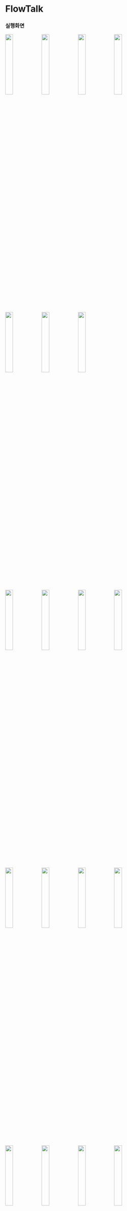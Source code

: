
# FlowTalk

### 실행화면
<p>
<!-- [1 온보딩화면] -->
<img src = "https://github.com/LEESANGNAM/SeSacSlack/assets/61412496/376242c1-30db-431c-abfa-efffb02e5e86" width="22%"/>  
<!-- [2 로그인모달]  -->
<img src = "https://github.com/LEESANGNAM/SeSacSlack/assets/61412496/5c9dd1e3-71f6-45a8-ac5c-3c889e955890" width="22%"/>  
<!-- [3 이메일로그인]  -->
<img src = "https://github.com/LEESANGNAM/SeSacSlack/assets/61412496/1e20ad6d-675c-46e5-8bb4-4f398bececf6" width="22%"/>  
<!-- [5 회원가입중복체크]  -->
<img src = "https://github.com/LEESANGNAM/SeSacSlack/assets/61412496/60335d05-acad-42da-b8bf-f2d3c44fbd2b" width="22%"/>   
</p>

<p>
<!-- [7 워크스페이스생성] -->
<img src = "https://github.com/LEESANGNAM/SeSacSlack/assets/61412496/eeee6219-f12b-4202-86a6-4f9ca674379e" width="22%"/>  
<!-- [8 채널추가_안읽은메세지] -->
<img src = "https://github.com/LEESANGNAM/SeSacSlack/assets/61412496/187211b4-8faa-44de-8f69-5a0a28fecf8e" width="22%"/>  
<!-- [6 워크스페이스홈_데이터없을때] -->
<img src = "https://github.com/LEESANGNAM/SeSacSlack/assets/61412496/7e9358de-8f09-486d-ae0c-d426f0e9bbcc" width="22%"/>  
</p>
 

<p>
<!-- [10 사이드메뉴_관리자] -->
<img src = "https://github.com/LEESANGNAM/SeSacSlack/assets/61412496/96802798-ec10-4b2a-89c7-37268a1464d1" width="22%"/>  
<!-- [10 사이드메뉴_나가기_관리자] -->
<img src = "https://github.com/LEESANGNAM/SeSacSlack/assets/61412496/82ca967c-664b-44c8-9081-84c6ada5cad0" width="22%"/>  
<!-- [10 사이드메뉴_나가기] -->
<img src = "https://github.com/LEESANGNAM/SeSacSlack/assets/61412496/b35a0623-8ec2-4d64-a3a8-5c8d0ffabbb0" width="22%"/>  
<!-- [9 사이드메뉴작동_변경,홈셀작동.gif] -->
<img src = "https://github.com/LEESANGNAM/SeSacSlack/assets/61412496/77427c8e-5cda-4b94-9765-bd1cd3d7930a" width="22%"/>  
</p>

<p>
<!-- [10 채널채팅_이미지레이아웃] -->
<img src = "https://github.com/LEESANGNAM/SeSacSlack/assets/61412496/35e26958-6b68-45ab-b0d3-4e419ef5d514" width="22%"/>  
<!-- [10 채널채팅_입력란사진만] -->
<img src = "https://github.com/LEESANGNAM/SeSacSlack/assets/61412496/b776cd5f-83a2-458f-a1fd-7fc0d195d27d" width="22%"/>  
<!-- [10 채널채팅_입력텍스트,사진] -->
<img src = "https://github.com/LEESANGNAM/SeSacSlack/assets/61412496/4fc3aaeb-5c0c-4e98-80c6-c1e0061bcce4" width="22%"/>  
<!-- [채널채팅수신받기.gif] -->
<img src = "https://github.com/LEESANGNAM/SeSacSlack/assets/61412496/c0fccdf4-30ff-4555-8333-39da32d65fa7" width="22%"/>  
</p>

<p>
<!-- [11 잠금화면푸시알림] -->
<img src = "https://github.com/LEESANGNAM/SeSacSlack/assets/61412496/c329d649-bdf2-4095-8cfb-2b8d048deb27" width="22%"/>  
<!-- [11 홈화면푸시알림] -->
<img src = "https://github.com/LEESANGNAM/SeSacSlack/assets/61412496/1975f007-dd87-4347-822d-c5043242d27c" width="22%"/>  
<!-- [12 새싹코인샵_결제] -->
<img src = "https://github.com/LEESANGNAM/SeSacSlack/assets/61412496/82d6e1e0-1e5a-43f6-83c6-f5e2139d286c" width="22%"/>  
<!-- [12 새싹코인샵_결제완료] -->
<img src = "https://github.com/LEESANGNAM/SeSacSlack/assets/61412496/65dbdf6d-1f86-4823-b48f-33fafe5eb948" width="22%"/>  
</p>


### 간단소개
같은 관심사를 가진 유저들끼리 소통할 수 있는 어플리케이션

## 개발기간
+ 개인프로젝트
+ 2024.1.3 ~ 2024.3.1 (9주)
## 최소타겟
+ iOS 16.0

## 기술스택
+ MVVM,RXSwift
+ UIKit,SnapKit, AutoLayout
+ Diffable DataSource, Compositional Layout
+ Kingfisher, Alamofire, Realm
+ Firebase Cloud Messaging, iamPort, KakaoOpenSDK,SoketIO

## 기능소개

### 회원가입,로그인
+ **RXKakaoSDK(카카오)** 와 **AuthenticationServices(애플)** 를 통해 SNS 로그인 제공
+ 이메일 유효성검사 api 를 통해 사용가능한 이메일인지 확인 후 회원가입 진행


### 워크스페이스
+ **DiffableDataSource** 를 활용한 **Expandable** 기능 구현
+ **UIViewControllerAnimatedTransitioning** 를 이용해 **SideMenu** 구현

### 채팅
+ **MultipartForm/Data** 을 이용해 여러장의 이미지 포함 채팅 업로드
+ **Realm** 을 활용해 과거 채팅내역을 저장하여 네트워크 통신 최소화
+ **SocketIO**를 활용해 양방향 실시간 채팅 기능
+ **Firebase Cloud Messaging(FCM)** 을 이용해 **Push Notification** 수신

### PG결제
+ **Iamport** 를 활용해 신용카드 결제 구현 및 영수증 검증


## 트러블슈팅

### 사이드 메뉴 구현
+ **UIViewControllerAnimatedTransitioning** 를 이용해 화면 전환 애니메이션을 커스텀 했다.
~~~ swift 
class SlideInTransition: NSObject, UIViewControllerAnimatedTransitioning {
    var isPresenting: Bool = false
    // 동작시간
    func transitionDuration(using transitionContext: UIViewControllerContextTransitioning?) -> TimeInterval {
        return 0.7
    }
    // 동작 정의
    func animateTransition(using transitionContext: UIViewControllerContextTransitioning) {
        guard let toViewController = transitionContext.viewController(forKey: .to),
              let fromViewController = transitionContext.viewController(forKey: .from) else {
            return
        }

        let containerView = transitionContext.containerView

        if isPresenting {
            // Add the 'to' view controller's view to the container view
            let targetWidth = fromViewController.view.frame.width
            toViewController.view.frame = CGRect(x: targetWidth * -1, y: 0, width: targetWidth, height: fromViewController.view.frame.height)
                containerView.addSubview(toViewController.view)

            // Animate the 'to' view controller's view sliding in from left to right
            UIView.animate(withDuration: transitionDuration(using: transitionContext), animations: {
                toViewController.view.frame.origin.x = 0
                toViewController.view.backgroundColor = toViewController.view.backgroundColor?.withAlphaComponent(0.5)
            }, completion: { _ in
                transitionContext.completeTransition(true)
            })
        } else {
            // Animate the 'from' view controller's view sliding out from right to left
            UIView.animate(withDuration: transitionDuration(using: transitionContext), animations: {
                fromViewController.view.frame.origin.x = -containerView.frame.width
                fromViewController.view.backgroundColor = fromViewController.view.backgroundColor?.withAlphaComponent(0.0)
            }, completion: { _ in
                transitionContext.completeTransition(true)
            })
        }
    }
}
~~~

### 홈 화면에서의 네트워크 통신 비동기 
+ 홈화면에서 채널 목록 및 안읽은 메세지 요청을 했으나, 요청이 비동기로 동작해 완료 시점에 따라 데이터의 목록이 바뀌는 문제 발생
+ DispatchGroup 를 이용해 모든 작업이 완료되었을때 데이터를 넘겨주도록 구현

~~~ swift
 private func fetchUnreadCount(_ channelData: [SearchMyChannelsResponseDTO]) {
     var tempchannelArray: [homeDefaultListItem] = Array(repeating: homeDefaultListItem(), count: channelData.count)
      let group = DispatchGroup()

       for (index, item) in channelData.enumerated() {
            
            group.enter()
            let LastDate = channelChattingStorage?.checkChattingLastDate(channelId: item.channel_id)
            let model = UnreadChannelChattingRequestDTO(
                workspace_id: workID,
                channelName: item.name,
                after: LastDate ?? ""
            )
            channelUseCase.unreadCount(model: model)
                .subscribe(with: self) { owner, unreadChatting in
                    let homeModel = homeDefaultListItem(
                        title: item.name,unreadCount: unreadChatting.count
                    )
                    if index < tempchannelArray.count {
                        tempchannelArray[index] = homeModel
                    }
                    group.leave()
                }.disposed(by: disposeBag)
        }
        group.notify(queue: .main) {
            homeListArray.append(tempchannelArray)
            self.homeListData.accept(homeListArray)
        }
 }
~~~